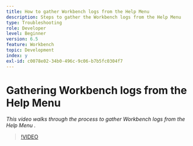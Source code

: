 ```yaml
---
title: How to gather Workbench logs from the Help Menu
description: Steps to gather the Workbench logs from the Help Menu
type: Troubleshooting
role: Developer
level: Beginner
version: 6.5
feature: Workbench
topic: Development
index: y
exl-id: c0078e02-34b0-496c-9c06-b7b5fc0304f7
---
```

# Gathering Workbench logs from the Help Menu

*This video walks through the process to gather Workbench logs from the Help Menu .*

>[!VIDEO](https://video.tv.adobe.com/v/335501?quality=9&learn=on)
